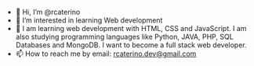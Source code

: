 - 👋 Hi, I’m @rcaterino
- 👀 I’m interested in learning Web development
- 🌱 I am learning web development with HTML, CSS and JavaScript. I am also studying programming languages like Python, JAVA, PHP, SQL Databases and MongoDB. I want to become a full stack web developer.
- 📫 How to reach me by email: rcaterino.dev@gmail.com

<!---
rcaterino/rcaterino is a ✨ special ✨ repository because its `README.md` (this file) appears on your GitHub profile.
You can click the Preview link to take a look at your changes.
--->
